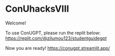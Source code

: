 # ConUhacksVIII

Welcome!

To use ConUGPT, please run the replit below: https://replit.com/@zilumou123/studentguidegpt

Now you are ready! https://conugpt.streamlit.app/
